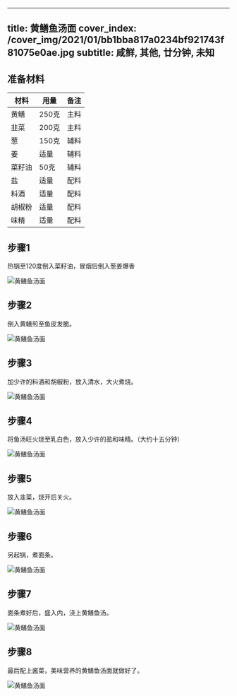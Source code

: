 
---
title: 黄鳝鱼汤面
cover_index: /cover_img/2021/01/bb1bba817a0234bf921743f81075e0ae.jpg
subtitle: 咸鲜, 其他, 廿分钟, 未知
---

## 准备材料

| 材料     | 用量 | 备注|
| ------- | ----- | --- |
| 黄鳝 | 250克| 主料 |
| 韭菜 | 200克| 主料 |
| 葱 | 150克| 辅料 |
| 姜 | 适量| 辅料 |
| 菜籽油 | 50克| 辅料 |
| 盐 | 适量| 配料 |
| 料酒 | 适量| 配料 |
| 胡椒粉 | 适量| 配料 |
| 味精 | 适量| 配料 |

## 步骤1

热锅至120度倒入菜籽油，冒烟后倒入葱姜爆香

![黄鳝鱼汤面](https://i8.meishichina.com/attachment/recipe/201010/201010070911088.JPG?x-oss-process=style/p320) 

## 步骤2

倒入黄鳝煎至鱼皮发脆。

![黄鳝鱼汤面](https://i8.meishichina.com/attachment/recipe/201010/201010070912180.JPG?x-oss-process=style/p320) 

## 步骤3

加少许的料酒和胡椒粉，放入清水，大火煮烧。

![黄鳝鱼汤面](https://i8.meishichina.com/attachment/recipe/201010/201010070913155.JPG?x-oss-process=style/p320) 

## 步骤4

将鱼汤旺火烧至乳白色，放入少许的盐和味精。（大约十五分钟）

![黄鳝鱼汤面](https://i8.meishichina.com/attachment/recipe/201010/201010070914066.JPG?x-oss-process=style/p320) 

## 步骤5

放入韭菜，烧开后关火。

![黄鳝鱼汤面](https://i8.meishichina.com/attachment/recipe/201010/201010070915373.JPG?x-oss-process=style/p320) 

## 步骤6

另起锅，煮面条。

![黄鳝鱼汤面](https://i8.meishichina.com/attachment/recipe/201010/201010070916021.JPG?x-oss-process=style/p320) 

## 步骤7

面条煮好后，盛入内，浇上黄鳝鱼汤。

![黄鳝鱼汤面](https://i8.meishichina.com/attachment/recipe/201010/201010070917214.JPG?x-oss-process=style/p320) 

## 步骤8

最后配上酱菜，美味营养的黄鳝鱼汤面就做好了。

![黄鳝鱼汤面](https://i8.meishichina.com/attachment/recipe/201010/201010081118568.jpg?x-oss-process=style/p320) 

